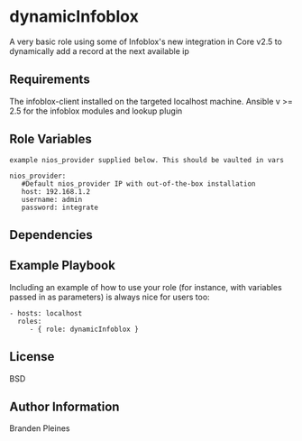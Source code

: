 dynamicInfoblox
=========

A very basic role using some of Infoblox's new integration in Core v2.5 to dynamically add a record at the next available ip

Requirements
------------

The infoblox-client installed on the targeted localhost machine. Ansible v >= 2.5 for the infoblox modules and lookup plugin

Role Variables
--------------
```
example nios_provider supplied below. This should be vaulted in vars

nios_provider:
   #Default nios_provider IP with out-of-the-box installation
   host: 192.168.1.2
   username: admin
   password: integrate
```
Dependencies
------------

Example Playbook
----------------

Including an example of how to use your role (for instance, with variables passed in as parameters) is always nice for users too:

    - hosts: localhost
      roles:
         - { role: dynamicInfoblox }

License
-------

BSD

Author Information
------------------

Branden Pleines
